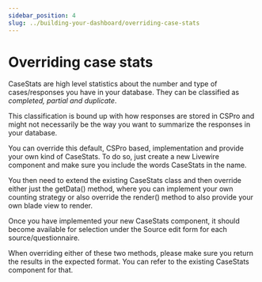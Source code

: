 ```yaml
---
sidebar_position: 4
slug: ../building-your-dashboard/overriding-case-stats
---
```


# Overriding case stats
CaseStats are high level statistics about the number and type of cases/responses you have in your database. They can be classified as *completed, partial and duplicate*.

This classification is bound up with how responses are stored in CSPro and might not necessarily be the way you want to summarize the responses in your database. 

You can override this default, CSPro based, implementation and provide your own kind of CaseStats. To do so, just create a new Livewire component and make sure you include the words CaseStats in the name.

You then need to extend the existing CaseStats class and then override either just the getData() method, where you can implement your own counting strategy or also override the render() method to also provide your own blade view to render.

Once you have implemented your new CaseStats component, it should become available for selection under the Source edit form for each source/questionnaire.

When overriding either of these two methods, please make sure you return the results in the expected format. You can refer to the existing CaseStats component for that.
